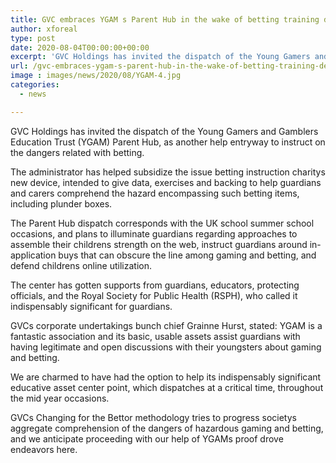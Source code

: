 ```yaml
---
title: GVC embraces YGAM s Parent Hub in the wake of betting training device launches
author: xforeal 
type: post
date: 2020-08-04T00:00:00+00:00
excerpt: 'GVC Holdings has invited the dispatch of the Young Gamers and Gamblers Education Trust (YGAM) Parent Hub, as another help entry to teach on the dangers related with gambling '
url: /gvc-embraces-ygam-s-parent-hub-in-the-wake-of-betting-training-device-launches/
image : images/news/2020/08/YGAM-4.jpg
categories:
  - news

---
```

GVC Holdings has invited the dispatch of the Young Gamers and Gamblers Education Trust (YGAM) Parent Hub, as another help entryway to instruct on the dangers related with betting. 

The administrator has helped subsidize the issue betting instruction charitys new device, intended to give data, exercises and backing to help guardians and carers comprehend the hazard encompassing such betting items, including plunder boxes. 

The Parent Hub dispatch corresponds with the UK school summer school occasions, and plans to illuminate guardians regarding approaches to assemble their childrens strength on the web, instruct guardians around in-application buys that can obscure the line among gaming and betting, and defend childrens online utilization. 

The center has gotten supports from guardians, educators, protecting officials, and the Royal Society for Public Health (RSPH), who called it indispensably significant for guardians. 

GVCs corporate undertakings bunch chief Grainne Hurst, stated: YGAM is a fantastic association and its basic, usable assets assist guardians with having legitimate and open discussions with their youngsters about gaming and betting. 

We are charmed to have had the option to help its indispensably significant educative asset center point, which dispatches at a critical time, throughout the mid year occasions. 

GVCs Changing for the Bettor methodology tries to progress societys aggregate comprehension of the dangers of hazardous gaming and betting, and we anticipate proceeding with our help of YGAMs proof drove endeavors here.